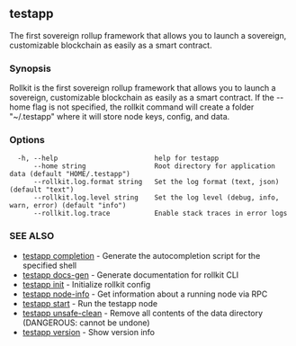 ## testapp

The first sovereign rollup framework that allows you to launch a sovereign, customizable blockchain as easily as a smart contract.

### Synopsis


Rollkit is the first sovereign rollup framework that allows you to launch a sovereign, customizable blockchain as easily as a smart contract.
If the --home flag is not specified, the rollkit command will create a folder "~/.testapp" where it will store node keys, config, and data.

### Options

```
  -h, --help                        help for testapp
      --home string                 Root directory for application data (default "HOME/.testapp")
      --rollkit.log.format string   Set the log format (text, json) (default "text")
      --rollkit.log.level string    Set the log level (debug, info, warn, error) (default "info")
      --rollkit.log.trace           Enable stack traces in error logs
```

### SEE ALSO

* [testapp completion](testapp_completion.md)	 - Generate the autocompletion script for the specified shell
* [testapp docs-gen](testapp_docs-gen.md)	 - Generate documentation for rollkit CLI
* [testapp init](testapp_init.md)	 - Initialize rollkit config
* [testapp node-info](testapp_node-info.md)	 - Get information about a running node via RPC
* [testapp start](testapp_start.md)	 - Run the testapp node
* [testapp unsafe-clean](testapp_unsafe-clean.md)	 - Remove all contents of the data directory (DANGEROUS: cannot be undone)
* [testapp version](testapp_version.md)	 - Show version info
